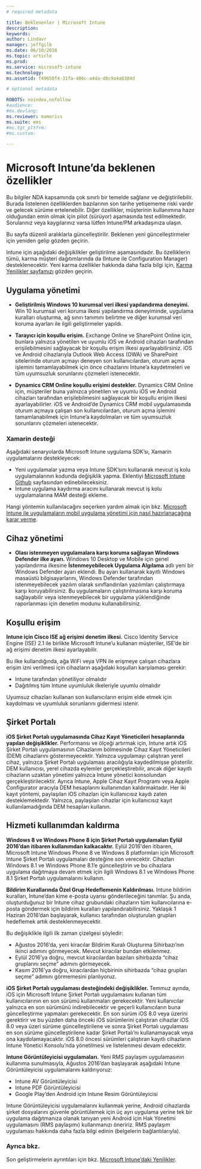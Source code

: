 ```yaml
---
# required metadata

title: Beklenenler | Microsoft Intune
description:
keywords:
author: Lindavr
manager: jeffgilb
ms.date: 06/10/2016
ms.topic: article
ms.prod:
ms.service: microsoft-intune
ms.technology:
ms.assetid: f49650f4-31fa-406c-a4da-d8c9a4a8384d

# optional metadata

ROBOTS: noindex,nofollow
#audience:
#ms.devlang:
ms.reviewer: mamoriss
ms.suite: ems
#ms.tgt_pltfrm:
#ms.custom:

---
```


# Microsoft Intune’da beklenen özellikler
Bu bilgiler NDA kapsamında çok sınırlı bir temelde sağlanır ve değiştirilebilir. Burada listelenen özelliklerden bazılarının son tarihe yetişememe riski vardır ve gelecek sürüme ertelenebilir. Diğer özellikler, müşterinin kullanımına hazır olduğundan emin olmak için pilot (sürüyor) aşamasında test edilmektedir. Sorularınız veya kaygılarınız varsa lütfen Intune/PM arkadaşınıza ulaşın.

Bu sayfa düzenli aralıklarla güncelleştirilir. Beklenen yeni güncelleştirmeler için yeniden gelip gözden geçirin.

Intune için aşağıdaki değişiklikler geliştirilme aşamasındadır. Bu özelliklerin tümü, karma müşteri dağıtımlarında da (Intune ile Configuration Manager) desteklenecektir. Yeni karma özellikler hakkında daha fazla bilgi için, [Karma Yenilikler sayfamızı](https://technet.microsoft.com/en-US/library/mt718155(TechNet.10).aspx) gözden geçirin.


## Uygulama yönetimi
- **Geliştirilmiş Windows 10 kurumsal veri ilkesi yapılandırma deneyimi.** Win 10 kurumsal veri koruma ilkesi yapılandırma deneyiminde, uygulama kuralları oluşturma, ağ sınırı tanımını belirtme ve diğer kurumsal veri koruma ayarları ile ilgili geliştirmeler yapıldı.
<!---TFS 1303011--->

- **Tarayıcı için koşullu erişim.** Exchange Online ve SharePoint Online için, bunlara yalnızca yönetilen ve uyumlu iOS ve Android cihazları tarafından erişilebilmesini sağlayacak bir koşullu erişim ilkesi ayarlayabilirsiniz. iOS ve Android cihazlarıyla Outlook Web Access (OWA) ve SharePoint sitelerinde oturum açmayı deneyen son kullanıcılardan, oturum açma işlemini tamamlayabilmek için önce cihazlarını Intune’a kaydetmeleri ve tüm uyumsuzluk sorunlarını çözmeleri istenecektir.
<!---TFS 1175844--->

- **Dynamics CRM Online koşullu erişimi destekler.** Dynamics CRM Online için, müşteriler buna yalnızca yönetilen ve uyumlu iOS ve Android cihazları tarafından erişilebilmesini sağlayacak bir koşullu erişim ilkesi ayarlayabilirler. iOS ve Android’de Dynamics CRM mobil uygulamasında oturum açmaya çalışan son kullanıcılardan, oturum açma işlemini tamamlanabilmek için Intune’a kaydolmaları ve tüm uyumsuzluk sorunlarını çözmeleri istenecektir.
<!---TFS1295358--->

### Xamarin desteği
Aşağıdaki senaryolarda Microsoft Intune uygulama SDK’sı, Xamarin uygulamalarını destekleyecek:

- Yeni uygulamalar yazma veya Intune SDK’sını kullanarak mevcut iş kolu uygulamalarının kodunda değişiklik yapma. Eklentiyi [Microsoft Intune Github](https://github.com/msintuneappsdk) sayfasından edinebileceksiniz.
- Intune uygulama kaydırma aracını kullanarak mevcut iş kolu uygulamalarına MAM desteği ekleme.

Hangi yöntemin kullanılacağını seçerken yardım almak için bkz. [Microsoft Intune ile uygulamaların mobil uygulama yönetimi için nasıl hazırlanacağına karar verme](https://docs.microsoft.com/en-us/intune/deploy-use/decide-how-to-prepare-apps-for-mobile-application-management-with-microsoft-intune).
<!--- TFS 1061478 & TFS 1152340--->

## Cihaz yönetimi
- **Olası istenmeyen uygulamalara karşı koruma sağlayan Windows Defender ilke ayarı.** Windows 10 Desktop ve Mobile için genel yapılandırma ilkesine **İstenmeyebilecek Uygulama Algılama** adlı yeni bir Windows Defender ayarı eklendi. Bu ayarı kullanarak kayıtlı Windows masaüstü bilgisayarlarını, Windows Defender tarafından istenmeyebilecek yazılım olarak sınıflandırılan yazılımları çalıştırmaya karşı koruyabilirsiniz. Bu uygulamaların çalıştırılmasına karşı koruma sağlayabilir veya istenmeyebilecek bir uygulama yüklendiğinde raporlanması için denetim modunu kullanabilirsiniz.
<!---TFS 1244478--->

## Koşullu erişim
**Intune için Cisco ISE ağ erişimi denetim ilkesi.**  Cisco Identity Service Engine (ISE) 2.1 ile birlikte Microsoft Intune’u kullanan müşteriler, ISE’de bir ağ erişimi denetim ilkesi ayarlayabilir.

Bu ilke kullandığında, ağa WiFi veya VPN ile erişmeye çalışan cihazlara erişim izni verilmesi için cihazların aşağıdaki koşulları karşılaması gerekir:

* Intune tarafından yönetiliyor olmalıdır
* Dağıtılmış tüm Intune uyumluluk ilkeleriyle uyumlu olmalıdır

Uyumsuz cihazları kullanan son kullanıcıların erişim elde etmek için kaydolması ve uyumluluk sorunlarını gidermesi istenir.
<!---TFS 1299144--->

## Şirket Portalı
**iOS Şirket Portalı uygulamasında Cihaz Kayıt Yöneticileri hesaplarında yapılan değişiklikler.** Performansı ve ölçeği artırmak için, Intune artık iOS Şirket Portalı uygulamasının Cihazlarım bölmesinde Cihaz Kayıt Yöneticileri (DEM) cihazlarını göstermeyecektir. Yalnızca uygulamayı çalıştıran yerel cihaz, yalnızca Şirket Portalı uygulaması aracılığıyla kaydedilmişse gösterilir. DEM kullanıcısı, yerel cihazda eylemler gerçekleştirebilir, ancak diğer kayıtlı cihazların uzaktan yönetimi yalnızca Intune yönetici konsolundan gerçekleştirilecektir.  Ayrıca Intune, Apple Cihaz Kayıt Programı veya Apple Configurator aracıyla DEM hesaplarını kullanımdan kaldırmaktadır. Her iki kayıt yöntemi, paylaşılan iOS cihazları için kullanıcısız kaydı zaten desteklemektedir. Yalnızca, paylaşılan cihazlar için kullanıcısız kayıt kullanılamadığında DEM hesapları kullanın.
<!---TFS 1233681--->

## Hizmeti kullanımdan kaldırma
**Windows 8 ve Windows Phone 8 için Şirket Portalı uygulamaları Eylül 2016’dan itibaren kullanımdan kalkacaktır.** Eylül 2016'den itibaren, Microsoft Intune Windows Phone 8 ve Windows 8 platformları için Microsoft Intune Şirket Portalı uygulamaları desteğine son verecektir. Cihazları Windows 8.1 ve Windows Phone 8.1’e güncelleştirin ve bu cihazlara uygulama dağıtmaya devam etmek için ilgili Windows 8.1 ve Windows Phone 8.1 Şirket Portalı uygulamalarını kullanın.
<!---TFS 1255391--->

**Bildirim Kurallarında Özel Grup Hedeflemenin Kaldırılması.**
Intune bildirim kuralları, Intune’dan kime e-posta uyarısı gönderileceğini tanımlar. Şu anda, oluşturduğunuz bir Intune cihaz grubundaki cihazların tüm kullanıcılarına e-posta göndermek için bildirim kuralları yapılandırabilirsiniz. Yaklaşık 1 Haziran 2016’dan başlayarak, kullanıcı tarafından oluşturulan grupları hedeflemek artık desteklenmeyecektir.

Bu değişiklikle ilgili ilk zaman çizelgesi şöyledir:
- Ağustos 2016’da, yeni kiracılar Bildirim Kuralı Oluşturma Sihirbazı’nın ikinci adımını görmeyecek. Mevcut kiracılar bundan etkilenmez.
- Eylül 2016’ya doğru, mevcut kiracılardan bazıları sihirbazda “cihaz gruplarını seçme” adımını görmeyecek.
- Kasım 2016’ya doğru, kiracılardan hiçbirinin sihirbazda “cihaz grupları seçme” adımını görmemesini planlıyoruz.
<!---   TFS 1278864--->

**iOS Şirket Portalı uygulaması desteğindeki değişiklikler.**
Temmuz ayında, iOS için Microsoft Intune Şirket Portalı uygulamasını kullanan tüm kullanıcılarının en son sürümü kullanmaları gerekecektir. Yeni kullanıcılar yalnızca en son sürümünü indirebilecektir ve geçerli kullanıcıların buna güncelleştirme yapmaları gerekecektir. En son sürüm iOS 8.0 veya üzerini gerektirir ve bu yüzden daha önceki iOS sürümlerini çalıştıran cihazlar iOS 8.0 veya üzeri sürüme güncelleştirilene ve sonra Şirket Portalı uygulaması en son sürüme güncelleştirilene kadar Şirket Portalı’nı kullanamayacak veya ona kaydolamayacaktır. iOS 8.0 öncesi sürümleri çalıştıran kayıtlı cihazların Intune Yönetici Konsolu’nda yönetilmesi ve listelenmesi devam edecektir.  

**Intune Görüntüleyicisi uygulamaları.** Yeni RMS paylaşım uygulamasının kullanıma sunulmasıyla, Ağustos 2016’dan başlayarak aşağıdaki Intune Görüntüleyicisi uygulamalarını kaldırıyoruz:
- Intune AV Görüntüleyicisi
- Intune PDF Görüntüleyicisi
- Google Play’den Android için Intune Resim Görüntüleyicisi

Intune Görüntüleyicisi uygulamalarını kullanmak yerine, Android cihazlarda şirket dosyalarını güvenle görüntülemek için üç ayrı uygulama yerine tek bir uygulama dağıtmanıza olanak tanıyan yeni Android için Hak Yönetimi uygulamasını (RMS paylaşımı) kullanmanızı öneririz. RMS paylaşım uygulaması hakkında daha fazla bilgi edinin (belgelerin bağlantılarıyla).


### Ayrıca bkz.
Son geliştirmelerin ayrıntıları için bkz. [Microsoft Intune’daki Yenilikler](whats-new-in-microsoft-intune.md).


<!--HONumber=Jun16_HO3-->


